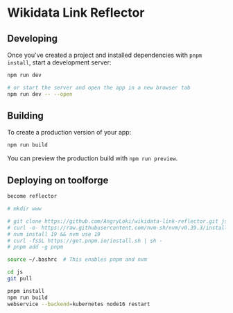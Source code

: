 # Wikidata Link Reflector

## Developing

Once you've created a project and installed dependencies with `pnpm install`, start a development server:

```bash
npm run dev

# or start the server and open the app in a new browser tab
npm run dev -- --open
```

## Building

To create a production version of your app:

```bash
npm run build
```

You can preview the production build with `npm run preview`.

## Deploying on toolforge

```bash
become reflector

# mkdir www

# git clone https://github.com/AngryLoki/wikidata-link-reflector.git js
# curl -o- https://raw.githubusercontent.com/nvm-sh/nvm/v0.39.3/install.sh | bash
# nvm install 19 && nvm use 19
# curl -fsSL https://get.pnpm.io/install.sh | sh -
# pnpm add -g pnpm

source ~/.bashrc  # This enables pnpm and nvm

cd js
git pull

pnpm install
npm run build
webservice --backend=kubernetes node16 restart
```